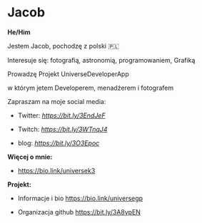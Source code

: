 # Jacob

**He/Him**

Jestem Jacob, pochodzę z polski  🇵🇱

Interesuje się: fotografią, astronomią, programowaniem,
Grafiką

Prowadzę Projekt UniverseDeveloperApp 

w którym jetem
Developerem, menadźerem i fotografem 



Zapraszam na moje social media:
 
* Twitter: *https://bit.ly/3EndJeF*

* Twitch: *https://bit.ly/3WTnqJ4*

* blog: *https://bit.ly/3O3Epoc*

**Więcej o mnie:**

* https://bio.link/universek3

**Projekt:**

* Informacje i bio
 https://bio.link/universegp

* Organizacja github 
https://bit.ly/3A8ypEN
